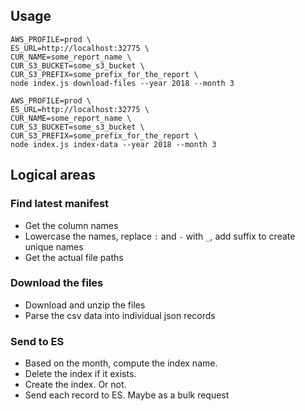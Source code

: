 ## Usage

```
AWS_PROFILE=prod \
ES_URL=http://localhost:32775 \
CUR_NAME=some_report_name \
CUR_S3_BUCKET=some_s3_bucket \
CUR_S3_PREFIX=some_prefix_for_the_report \
node index.js download-files --year 2018 --month 3

AWS_PROFILE=prod \
ES_URL=http://localhost:32775 \
CUR_NAME=some_report_name \
CUR_S3_BUCKET=some_s3_bucket \
CUR_S3_PREFIX=some_prefix_for_the_report \
node index.js index-data --year 2018 --month 3
```

## Logical areas

### Find latest manifest

* Get the column names
* Lowercase the names, replace `:` and `-` with `_`, add suffix to create unique
  names
* Get the actual file paths

### Download the files

* Download and unzip the files
* Parse the csv data into individual json records

### Send to ES

* Based on the month, compute the index name.
* Delete the index if it exists.
* Create the index. Or not.
* Send each record to ES. Maybe as a bulk request
